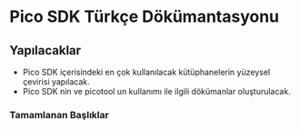 # Pico SDK Türkçe Dökümantasyonu

## Yapılacaklar

- Pico SDK içerisindeki en çok kullanılacak kütüphanelerin yüzeysel çevirisi yapılacak.
- Pico SDK nin ve picotool un kullanımı ile ilgili dökümanlar oluşturulacak.

### Tamamlanan Başlıklar
